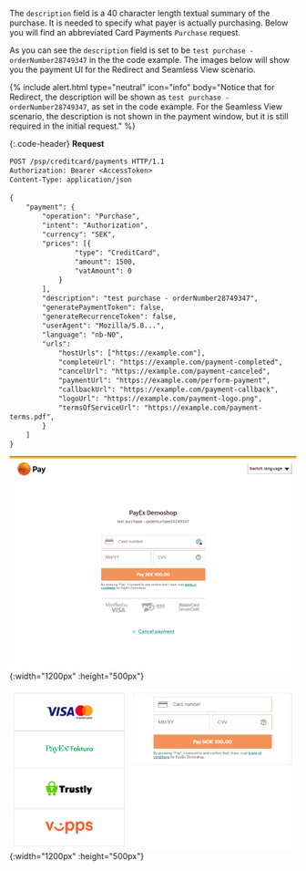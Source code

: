 The `description` field is a 40 character length textual summary of the
purchase. It is needed to specify what payer is actually purchasing. Below you
will find an abbreviated Card Payments `Purchase` request.

As you can see the `description` field is set to be `test purchase -
orderNumber28749347` in the the code example. The images below will show you the
payment UI for the Redirect and Seamless View scenario.

{% include alert.html type="neutral" icon="info" body="Notice that for Redirect,
the description will be shown as `test purchase - orderNumber28749347`, as set
in the code example. For the Seamless View scenario, the description is not
shown in the payment window, but it is still required in the initial request."
%}

{:.code-header}
**Request**

```http
POST /psp/creditcard/payments HTTP/1.1
Authorization: Bearer <AccessToken>
Content-Type: application/json

{
    "payment": {
        "operation": "Purchase",
        "intent": "Authorization",
        "currency": "SEK",
        "prices": [{
                "type": "CreditCard",
                "amount": 1500,
                "vatAmount": 0
            }
        ],
        "description": "test purchase - orderNumber28749347",
        "generatePaymentToken": false,
        "generateRecurrenceToken": false,
        "userAgent": "Mozilla/5.0...",
        "language": "nb-NO",
        "urls":
            "hostUrls": ["https://example.com"],
            "completeUrl": "https://example.com/payment-completed",
            "cancelUrl": "https://example.com/payment-canceled",
            "paymentUrl": "https://example.com/perform-payment",
            "callbackUrl": "https://example.com/payment-callback",
            "logoUrl": "https://example.com/payment-logo.png",
            "termsOfServiceUrl": "https://example.com/payment-terms.pdf",
        }
    ]
}
```

![description field in redirect view][description-field-redirect]{:width="1200px"
:height="500px"}

![description field in seamless-view][description-field-seamless]{:width="1200px"
:height="500px"}

[description-field-redirect]: /assets/screenshots/description-field/description-field-redirect.png
[description-field-seamless]: /assets/screenshots/description-field/description-field-seamless.png
